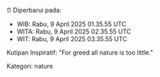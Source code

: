 ⏰ Diperbarui pada:
- WIB: Rabu, 9 April 2025 01.35.55 UTC
- WITA: Rabu, 9 April 2025 02.35.55 UTC
- WIT: Rabu, 9 April 2025 03.35.55 UTC

Kutipan Inspiratif:
"For greed all nature is too little."


Kategori: nature

